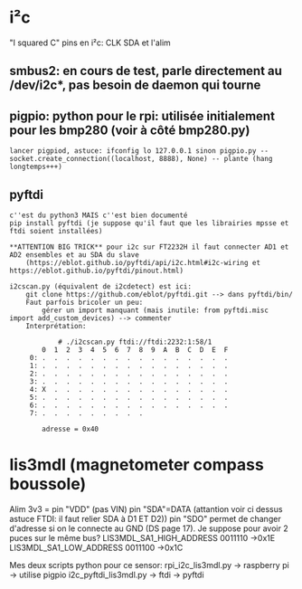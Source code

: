 # i²c 
"I squared C"
pins en i²c: CLK SDA et l'alim

## smbus2: en cours de test, parle directement au /dev/i2c*, pas besoin de daemon qui tourne

## pigpio: python pour le rpi: utilisée initialement pour les bmp280 (voir à côté bmp280.py)
	lancer pigpiod, astuce: ifconfig lo 127.0.0.1 sinon pigpio.py -- socket.create_connection((localhost, 8888), None) -- plante (hang longtemps+++)
	
## pyftdi
	c''est du python3 MAIS c''est bien documenté
	pip install pyftdi (je suppose qu'il faut que les librairies mpsse et ftdi soient installées)
	
	**ATTENTION BIG TRICK** pour i2c sur FT2232H il faut connecter AD1 et AD2 ensembles et au SDA du slave 
		(https://eblot.github.io/pyftdi/api/i2c.html#i2c-wiring et https://eblot.github.io/pyftdi/pinout.html)	
	
	i2cscan.py (équivalent de i2cdetect) est ici:
		git clone https://github.com/eblot/pyftdi.git --> dans pyftdi/bin/
		Faut parfois bricoler un peu: 
			gérer un import manquant (mais inutile: from pyftdi.misc import add_custom_devices) --> commenter
		Interprétation:
		
				# ./i2cscan.py ftdi://ftdi:2232:1:58/1
		    0  1  2  3  4  5  6  7  8  9  A  B  C  D  E  F 
		 0: .  .  .  .  .  .  .  .  .  .  .  .  .  .  .  .
		 1: .  .  .  .  .  .  .  .  .  .  .  .  .  .  .  .
		 2: .  .  .  .  .  .  .  .  .  .  .  .  .  .  .  .
		 3: .  .  .  .  .  .  .  .  .  .  .  .  .  .  .  .
		 4: X  .  .  .  .  .  .  .  .  .  .  .  .  .  .  .
		 5: .  .  .  .  .  .  .  .  .  .  .  .  .  .  .  .
		 6: .  .  .  .  .  .  .  .  .  .  .  .  .  .  .  .
		 7: .  .  .  .  .  .  .  .  .

			adresse = 0x40



	
# lis3mdl (magnetometer compass boussole) 

Alim 3v3 = pin "VDD" (pas VIN)
pin "SDA"=DATA (attantion voir ci dessus astuce FTDI: il faut relier SDA à D1 ET D2))
pin "SDO" permet de changer d'adresse si on le connecte au GND (DS page 17). Je suppose pour avoir 2 puces sur le même bus?
LIS3MDL_SA1_HIGH_ADDRESS   0011110 ->0x1E
LIS3MDL_SA1_LOW_ADDRESS    0011100 ->0x1C

Mes deux scripts python pour ce sensor:
	rpi_i2c_lis3mdl.py -> raspberry pi -> utilise pigpio
	i2c_pyftdi_lis3mdl.py -> ftdi -> pyftdi 


